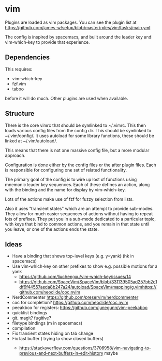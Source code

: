 vim
===

Plugins are loaded as vim packages. You can see the plugin list at
https://github.com/james-w/setup/blob/master/roles/vim/tasks/main.yml

The config is inspired by spacemacs, and built around the leader
key and vim-which-key to provide that experience.

Dependencies
------------

This requires:

  * vim-which-key
  * fzf.vim
  * taboo
  
before it will do much. Other plugins are used when available.

Structure
---------

There is the core vimrc that should be symlinked to ~/.vimrc. This then loads
various config files from the config dir. This should be symlinked to
~/.vim/config/. It uses autoload for some library functions, these should be
linked at ~/.vim/autoload/.

This means that there is not one massive config file, but a more modular approach.

Configuration is done either by the config files or the after plugin files. Each
is responsible for configuring one set of related functionality.

The primary goal of the config is to wire up lost of functions using mnemonic
leader key sequences. Each of these defines an action, along with the binding
and the name for display by vim-which-key.

Lots of the actions make use of fzf for fuzzy selection from lists.

Also it uses "transient states" which are an attempt to provide sub-modes.
They allow for much easier sequences of actions without having to repeat
lots of prefixes. They put you in a sub-mode dedicated to a particular
topic, with keys that bind to common actions, and you remain in that state
until you leave, or one of the actions ends the state.

Ideas
-----

  * Have a binding that shows top-level keys (e.g. y=yank) (<leader>hk in spacemacs)
  * Use vim-which-key on other prefixes to show e.g. possible motions
    for a yank
    - https://github.com/liuchengxu/vim-which-key/issues/14
    - https://github.com/SpaceVim/SpaceVim/blob/331139505ad257bb2e1df6f44557aeda8b247a24/autoload/SpaceVim/mapping/g.vimhttps://github.com/neoclide/coc.nvim
  * NerdCommenter https://github.com/preservim/nerdcommenter
  * coc for completion? https://github.com/neoclide/coc.nvim
  * peeakboo for registers: https://github.com/junegunn/vim-peekaboo
  * quicklist bindings
  * git. magit? fugitive?
  * filetype bindings (<leader>m in spacemacs)
  * compilation
  * Fix transient states hiding on tab change
  * Fix last buffer (<leader><tab> trying to show closed buffers) 
    - https://stackoverflow.com/questions/3706958/vim-navigating-to-previous-and-next-buffers-in-edit-history maybe
